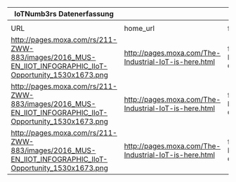|IoTNumb3rs Datenerfassung|||||||||||
| ---- | ---- | ---- | ---- | ---- | ---- | ---- | ---- | ---- | ---- | ---- |
||||||||||||
|URL|home_url|filename|device_class|device_count|market_class|market_volume|prognosis_year|publication_year|authorship_class|Dropbox folder|
|http://pages.moxa.com/rs/211-ZWW-883/images/2016_MUS-EN_IIOT_INFOGRAPHIC_IIoT-Opportunity_1530x1673.png|http://pages.moxa.com/The-Industrial-IoT-is-here.html|file7_2016_MUS-EN_IIOT_INFOGRAPHIC_IIoT-Opportunity_1530x1673.png|||value|24200000000||2016|Blog|MariaMarg/20181115-2151|
|http://pages.moxa.com/rs/211-ZWW-883/images/2016_MUS-EN_IIOT_INFOGRAPHIC_IIoT-Opportunity_1530x1673.png|http://pages.moxa.com/The-Industrial-IoT-is-here.html|file7_2016_MUS-EN_IIOT_INFOGRAPHIC_IIoT-Opportunity_1530x1673.png|Industrial IoT devices|16000000000||||2016|Blog|MariaMarg/20181115-2151|
|http://pages.moxa.com/rs/211-ZWW-883/images/2016_MUS-EN_IIOT_INFOGRAPHIC_IIoT-Opportunity_1530x1673.png|http://pages.moxa.com/The-Industrial-IoT-is-here.html|file7_2016_MUS-EN_IIOT_INFOGRAPHIC_IIoT-Opportunity_1530x1673.png|Generic IoT|23000000000|||2020|2016|Blog|MariaMarg/20181115-2151|
